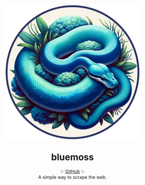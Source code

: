 <p align="center">
  <img src="docs/logo.png" width="420px" align="center" alt="bluemoss logo" />
  <h1 align="center">bluemoss</h1>
  <p align="center">
    ✨ <a href="https://github.com/LucaTabone/bluemoss">GitHub</a> ✨
    <br/>
    A simple way to scrape the web.
  </p>
</p>
